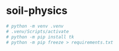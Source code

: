 # soil-physics

```python
# python -m venv .venv
# .venv/Scripts/activate
# python -m pip install tk
# python -m pip freeze > requirements.txt
```